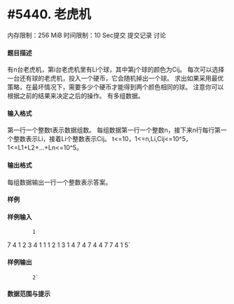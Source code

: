 
# #5440. 老虎机
内存限制：256 MiB 时间限制：10 Sec提交 提交记录 讨论
#### 题目描述
有n台老虎机，第i台老虎机里有Li个球，其中第j个球的颜色为Cij。
每次可以选择一台还有球的老虎机，投入一个硬币，它会随机掉出一个球。
求出如果采用最优策略，在最坏情况下，需要多少个硬币才能得到两个颜色相同的球。
注意你可以根据之前的结果来决定之后的操作。
有多组数据。


#### 输入格式
第一行一个整数t表示数据组数。
每组数据第一行一个整数n，接下来n行每行第一个整数表示Li，接着Li个整数表示Cij。
t<=10，1<=n,Li,Cij<=10^5，1<=L1+L2+…+Ln<=10^5。


#### 输出格式
每组数据输出一行一个整数表示答案。


#### 样例

#### 样例输入

			1
7
4 1 2 3 4
1 1
1 2
1 3
1 4
7 4 7 4 4 7 7 4
1 5`
#### 样例输出

			2`
#### 数据范围与提示

